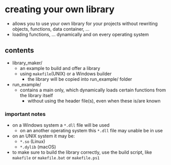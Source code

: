 #   creating your own library
-   allows you to use your own library for your projects without rewriting objects, functions, data container, ...
-   loading functions, ... dynamically and on every operating system

##  contents
-   library_maker/
    -   an example to build and offer a library
    -   using `makefile`(UNIX) or a Windows builder
        -   the library will be copied into run_example/ folder  
-   run_example/
    -   contains a main only, which dynamically loads certain functions from the library itself
        -   without using the header file(s), even when these is/are known

### important notes
-   on a Windows system a `*.dll` file will be used
    -   on an another operating system this `*.dll` file may unable be in use
-   on an UNIX system it may be:
    -   `*.so` (Linux)
    -   `*.dylib` (macOS)
-   to make sure to build the library correctly, use the build script, like `makefile` or `makefile.bat` or `makefile.ps1` 